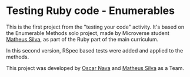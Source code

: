 # Testing Ruby code - Enumerables

This is the first project from the "testing your code" activity. It's based on the Enumerable Methods solo project, made by Microverse student [Matheus Silva](https://github.com/matheus-fls), as part of the Ruby part of the main curriculum.

In this second version, RSpec based tests were added and applied to the methods.

This project was developed by [Oscar Nava](https://github.com/oscarnava) and [Matheus Silva](https://github.com/matheus-fls) as a Team.
